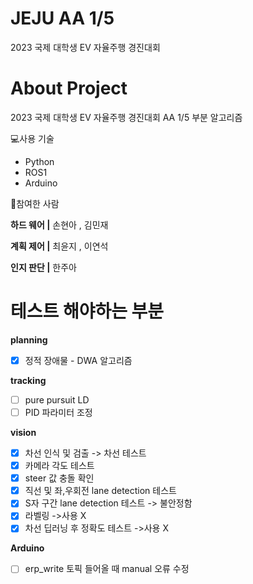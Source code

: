 # JEJU AA 1/5
2023 국제 대학생 EV 자율주행 경진대회

# About Project
2023 국제 대학생 EV 자율주행 경진대회 AA 1/5 부분 알고리즘

💻사용 기술
- Python
- ROS1
- Arduino

🙂참여한 사람

**하드 웨어 |**
손현아 , 김민재

**계획 제어 |**
최윤지 , 이연석

**인지 판단 |**
한주아



# 테스트 해야하는 부분

**planning**
- [x] 정적 장애물 - DWA 알고리즘

**tracking**
- [ ] pure pursuit LD
- [ ] PID 파라미터 조정

**vision**
- [x] 차선 인식 및 검출 -> 차선 테스트
- [x] 카메라 각도 테스트
- [x] steer 값 충돌 확인
- [x] 직선 및 좌,우회전 lane detection 테스트
- [x] S자 구간 lane detection 테스트 -> 불안정함
- [x] 라벨링 ->사용 X
- [x] 차선 딥러닝 후 정확도 테스트 ->사용 X

**Arduino**
- [ ] erp_write 토픽 들어올 때 manual 오류 수정
